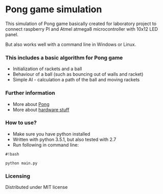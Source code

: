# Pong game simulation #

This simulation of Pong game basically created for laboratory project to connect raspberry PI and Atmel atmega8 microcontroller with 10x12 LED panel. 

But also works well with a command line in Windows or Linux.

### This includes a basic algorithm for Pong game ###
* Initialization of rackets and a ball
* Behaviour of a ball (such as bouncing out of walls and racket)
* Simple AI - calculation a path of the ball and moving rackets

### Further information ###

* More about [Pong](http://www.ponggame.org/)
* More about [hardware stuff](https://www.conrad.de/de/conrad-retro-spiel-ping-pong-902766.html)

### How to use? ###

* Make sure you have python installed
* Written with python 3.5.1, but also tested with 2.7
* Run following in command line:
```
#!bash

python main.py
```

### Licensing ###
Distributed under MIT license